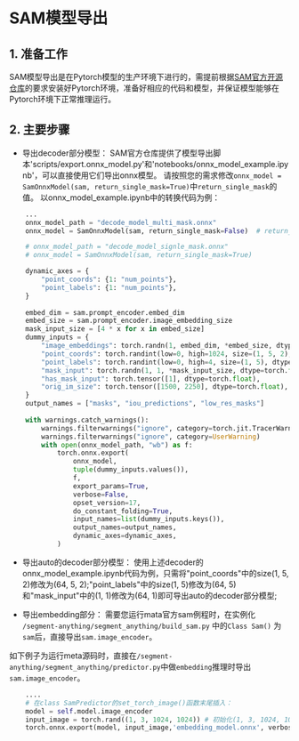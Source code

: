 # SAM模型导出
## 1. 准备工作
SAM模型导出是在Pytorch模型的生产环境下进行的，需提前根据[​SAM官方开源仓库](https://github.com/facebookresearch/segment-anything)的要求安装好Pytorch环境，准备好相应的代码和模型，并保证模型能够在Pytorch环境下正常推理运行。


## 2. 主要步骤

- 导出decoder部分模型：
SAM官方仓库提供了模型导出脚本'scripts/export.onnx_model.py'和'notebooks/onnx_model_example.ipynb'，可以直接使用它们导出onnx模型。
请按照您的需求修改`onnx_model = SamOnnxModel(sam, return_single_mask=True)`中`return_single_mask`的值。
以onnx_model_example.ipynb中的转换代码为例：

```python
    ...
    onnx_model_path = "decode_model_multi_mask.onnx"
    onnx_model = SamOnnxModel(sam, return_single_mask=False)  # return_single_mask=Flase时，将输出置信度前三的mask。return_single_mask=True时，将输出置信度最高的mask。

    # onnx_model_path = "decode_model_signle_mask.onnx"
    # onnx_model = SamOnnxModel(sam, return_single_mask=True) 

    dynamic_axes = {
        "point_coords": {1: "num_points"},
        "point_labels": {1: "num_points"},
    }
    
    embed_dim = sam.prompt_encoder.embed_dim
    embed_size = sam.prompt_encoder.image_embedding_size
    mask_input_size = [4 * x for x in embed_size]
    dummy_inputs = {
        "image_embeddings": torch.randn(1, embed_dim, *embed_size, dtype=torch.float),
        "point_coords": torch.randint(low=0, high=1024, size=(1, 5, 2), dtype=torch.float),
        "point_labels": torch.randint(low=0, high=4, size=(1, 5), dtype=torch.float),
        "mask_input": torch.randn(1, 1, *mask_input_size, dtype=torch.float),
        "has_mask_input": torch.tensor([1], dtype=torch.float),
        "orig_im_size": torch.tensor([1500, 2250], dtype=torch.float),
    }
    output_names = ["masks", "iou_predictions", "low_res_masks"]
    
    with warnings.catch_warnings():
        warnings.filterwarnings("ignore", category=torch.jit.TracerWarning)
        warnings.filterwarnings("ignore", category=UserWarning)
        with open(onnx_model_path, "wb") as f:
            torch.onnx.export(
                onnx_model,
                tuple(dummy_inputs.values()),
                f,
                export_params=True,
                verbose=False,
                opset_version=17,
                do_constant_folding=True,
                input_names=list(dummy_inputs.keys()),
                output_names=output_names,
                dynamic_axes=dynamic_axes,
            )    

```

- 导出auto的decoder部分模型：
使用上述decoder的onnx_model_example.ipynb代码为例，只需将"point_coords"中的size(1, 5, 2)修改为(64, 5, 2);"point_labels"中的size(1, 5)修改为(64, 5)和"mask_input"中的(1, 1)修改为(64, 1)即可导出auto的decoder部分模型;

- 导出embedding部分：
需要您运行mata官方sam例程时，在实例化 `/segment-anything/segment_anything/build_sam.py` 中的`Class Sam()` 为`sam`后，直接导出`sam.image_encoder`。

如下例子为运行meta源码时，直接在`/segment-anything/segment_anything/predictor.py`中做`embedding`推理时导出`sam.image_encoder`。

```python
    ....
    # 在class SamPredictor的set_torch_image()函数末尾插入：
    model = self.model.image_encoder 
    input_image = torch.rand((1, 3, 1024, 1024)) # 初始化(1, 3, 1024, 1024)的输入，也可以直接输入真实图片数据
    torch.onnx.export(model, input_image,'embedding_model.onnx', verbose=True, opset_version=12) # 导出onnx
```